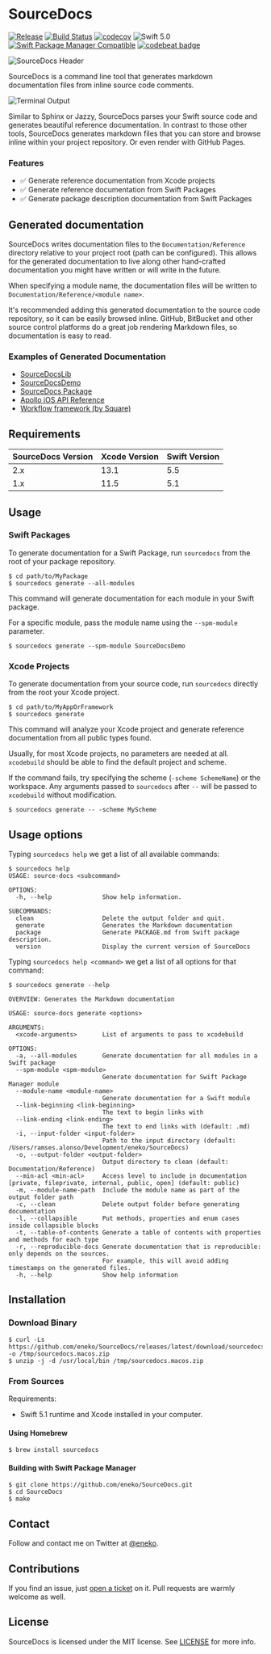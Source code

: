 # SourceDocs

[![Release](https://img.shields.io/github/release/eneko/sourcedocs.svg)](https://github.com/eneko/SourceDocs/releases)
[![Build Status](https://travis-ci.org/eneko/SourceDocs.svg?branch=master)](https://travis-ci.org/eneko/SourceDocs)
[![codecov](https://codecov.io/gh/eneko/SourceDocs/branch/master/graph/badge.svg)](https://codecov.io/gh/eneko/SourceDocs)
![Swift 5.0](https://img.shields.io/badge/Swift-5.0-orange.svg)
[![Swift Package Manager Compatible](https://img.shields.io/badge/spm-compatible-brightgreen.svg)](https://swift.org/package-manager)
[![codebeat badge](https://codebeat.co/badges/99fcf00c-0aec-40de-b3fe-0c7ed9a169cb)](https://codebeat.co/projects/github-com-eneko-sourcedocs-master)

![SourceDocs Header](http://www.enekoalonso.com/media/sourcedocs-header.jpg)

SourceDocs is a command line tool that generates markdown
documentation files from inline source code comments.

![Terminal Output](http://www.enekoalonso.com/media/sourcedocs-terminal.png)

Similar to Sphinx or Jazzy, SourceDocs parses your Swift source code and
generates beautiful reference documentation. In contrast to those other tools,
SourceDocs generates markdown files that you can store and browse inline
within your project repository. Or even render with GitHub Pages.

### Features
- ✅ Generate reference documentation from Xcode projects
- ✅ Generate reference documentation from Swift Packages
- ✅ Generate package description documentation from Swift Packages


## Generated documentation
SourceDocs writes documentation files to the `Documentation/Reference` directory relative
to your project root (path can be configured). This allows for the generated documentation to 
live along other hand-crafted documentation you might have written or will write in the future.

When specifying a module name, the documentation files will be written to
`Documentation/Reference/<module name>`.

It's recommended adding this generated documentation to the source code
repository, so it can be easily browsed inline. GitHub, BitBucket and other source control
platforms do a great job rendering Markdown files, so documentation is easy to read.

### Examples of Generated Documentation
- [SourceDocsLib](/docs/reference/SourceDocsLib)
- [SourceDocsDemo](/docs/reference/SourceDocsDemo)
- [SourceDocs Package](/docs/Package.md)
- [Apollo iOS API Reference](https://www.apollographql.com/docs/ios/api-reference/)
- [Workflow framework (by Square)](https://square.github.io/workflow/swift/api/Workflow/)


## Requirements

| SourceDocs Version | Xcode Version | Swift Version |
| ------------------ | ------------- | ------------- |
| 2.x                | 13.1          | 5.5           |
| 1.x                | 11.5          | 5.1           |


## Usage

### Swift Packages
To generate documentation for a Swift Package, run `sourcedocs` from the root
of your package repository.

    $ cd path/to/MyPackage
    $ sourcedocs generate --all-modules

This command will generate documentation for each module in your Swift package.

For a specific module, pass the module name using the `--spm-module` parameter.

    $ sourcedocs generate --spm-module SourceDocsDemo

### Xcode Projects
To generate documentation from your source code, run `sourcedocs` 
directly from the root your Xcode project.

    $ cd path/to/MyAppOrFramework
    $ sourcedocs generate

This command will analyze your Xcode project and generate reference
documentation from all public types found. 

Usually, for most Xcode projects, no parameters are needed at all. `xcodebuild`
should be able to find the default project and scheme.

If the command fails, try specifying the scheme (`-scheme SchemeName`) or the
workspace. Any arguments passed to `sourcedocs` after `--` will be passed to
`xcodebuild` without modification.

    $ sourcedocs generate -- -scheme MyScheme


## Usage options
Typing `sourcedocs help` we get a list of all available commands:

    $ sourcedocs help
    USAGE: source-docs <subcommand>

    OPTIONS:
      -h, --help              Show help information.

    SUBCOMMANDS:
      clean                   Delete the output folder and quit.
      generate                Generates the Markdown documentation
      package                 Generate PACKAGE.md from Swift package description.
      version                 Display the current version of SourceDocs

Typing `sourcedocs help <command>` we get a list of all options for that command:

    $ sourcedocs generate --help

    OVERVIEW: Generates the Markdown documentation

    USAGE: source-docs generate <options>

    ARGUMENTS:
      <xcode-arguments>       List of arguments to pass to xcodebuild 

    OPTIONS:
      -a, --all-modules       Generate documentation for all modules in a Swift package 
      --spm-module <spm-module>
                              Generate documentation for Swift Package Manager module 
      --module-name <module-name>
                              Generate documentation for a Swift module 
      --link-beginning <link-beginning>
                              The text to begin links with 
      --link-ending <link-ending>
                              The text to end links with (default: .md)
      -i, --input-folder <input-folder>
                              Path to the input directory (default: /Users/ramses.alonso/Development/eneko/SourceDocs)
      -o, --output-folder <output-folder>
                              Output directory to clean (default: Documentation/Reference)
      --min-acl <min-acl>     Access level to include in documentation [private, fileprivate, internal, public, open] (default: public)
      -m, --module-name-path  Include the module name as part of the output folder path 
      -c, --clean             Delete output folder before generating documentation 
      -l, --collapsible       Put methods, properties and enum cases inside collapsible blocks 
      -t, --table-of-contents Generate a table of contents with properties and methods for each type 
      -r, --reproducible-docs Generate documentation that is reproducible: only depends on the sources.
                              For example, this will avoid adding timestamps on the generated files. 
      -h, --help              Show help information


## Installation

### Download Binary

    $ curl -Ls https://github.com/eneko/SourceDocs/releases/latest/download/sourcedocs.macos.zip -o /tmp/sourcedocs.macos.zip
    $ unzip -j -d /usr/local/bin /tmp/sourcedocs.macos.zip 

### From Sources
Requirements:
- Swift 5.1 runtime and Xcode installed in your computer.

#### Using Homebrew

    $ brew install sourcedocs

#### Building with Swift Package Manager

    $ git clone https://github.com/eneko/SourceDocs.git
    $ cd SourceDocs
    $ make


## Contact
Follow and contact me on Twitter at [@eneko](https://www.twitter.com/eneko).


## Contributions
If you find an issue, just [open a ticket](https://github.com/eneko/SourceDocs/issues/new)
on it. Pull requests are warmly welcome as well.


## License
SourceDocs is licensed under the MIT license. See [LICENSE](/LICENSE) for more info.
